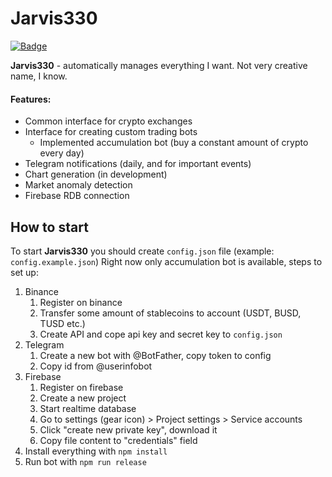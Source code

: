 # Jarvis330
[![Badge](https://img.shields.io/badge/Javascript-brightgreen.svg)](https://github.com/AndrewB330/)
<!--[![Badge](https://europe-west6-xlocc-badge.cloudfunctions.net/XLOCC/AndrewB330/Jarvis330)](https://github.com/AndrewB330/)-->

**Jarvis330** - automatically manages everything I want. Not very creative name, I know.

#### Features:
- Common interface for crypto exchanges
- Interface for creating custom trading bots
  - Implemented accumulation bot (buy a constant amount of crypto every day)
- Telegram notifications (daily, and for important events)
- Chart generation (in development)
- Market anomaly detection
- Firebase RDB connection

## How to start
To start **Jarvis330** you should create `config.json` file (example: `config.example.json`)
Right now only accumulation bot is available, steps to set up:
1. Binance
    1. Register on binance
    2. Transfer some amount of stablecoins to account (USDT, BUSD, TUSD etc.)
    3. Create API and cope api key and secret key to `config.json`
2. Telegram
    1. Create a new bot with @BotFather, copy token to config
    2. Copy id from @userinfobot
3. Firebase
    1. Register on firebase
    2. Create a new project
    3. Start realtime database
    4. Go to settings (gear icon) > Project settings > Service accounts
    5. Click "create new private key", download it
    6. Copy file content to "credentials" field
4. Install everything with `npm install`
5. Run bot with `npm run release`
